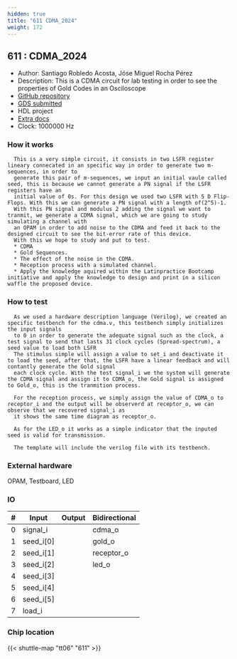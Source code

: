 ```yaml
---
hidden: true
title: "611 CDMA_2024"
weight: 172
---
```


## 611 : CDMA_2024

* Author: Santiago Robledo Acosta, Jóse Miguel Rocha Pérez
* Description: This is a CDMA circuit for lab testing in order to see the properties of Gold Codes in an Osciloscope
* [GitHub repository](https://github.com/Santiago-Robledo/tt06-CDMA-2024)
* [GDS submitted](https://github.com/Santiago-Robledo/tt06-CDMA-2024/actions/runs/8624139371)
* HDL project
* [Extra docs]()
* Clock: 1000000 Hz

<!---

This file is used to generate your project datasheet. Please fill in the information below and delete any unused
sections.

You can also include images in this folder and reference them in the markdown. Each image must be less than
512 kb in size, and the combined size of all images must be less than 1 MB.
-->


### How it works

```
  This is a very simple circuit, it consists in two LSFR register lineary connecated in an specific way in order to generate two m-sequences, in order to 
  generate this pair of m-sequences, we input an initial vaule called seed, this is because we cannot generate a PN signal if the LSFR registers have an 
  initial value of 0s. For this design we used two LSFR with 5 D Flip-Flops. With this we can generate a PN signal with a length of(2^5)-1.
  With this PN signal and modulus 2 adding the signal we want to tranmit, we generate a CDMA signal, which we are going to study simulating a channel with
  an OPAM in order to add noise to the CDMA and feed it back to the designed circuit to see the bit-error rate of this device.
  With this we hope to study and put to test.
  * CDMA
  * Gold Sequences.
  * The effect of the noise in the CDMA.
  * Reception process with a simulated channel.
  * Apply the knowledge aquired within the Latinpractice Bootcamp initiative and apply the knowledge to design and print in a silicon waffle the proposed device.
```

### How to test

```
  As we used a hardware description language (Verilog), we created an specific testbench for the cdma.v, this testbench simply initializes the input signals
  to 0 in order to generate the adequate signal such as the clock, a test signal to send that lasts 31 clock cycles (Spread-spectrum), a seed value to load both LSFR
  The stimulus simple will assign a value to set_i and deactivate it to load the seed, after that, the LSFR have a linear feedback and will contantly generate the Gold signal
  each clock cycle. With the test signal_i we the system will generate the CDMA signal and assign it to CDMA_o, the Gold signal is assigned to Gold_o, this is the tranmition process.

  For the reception process, we simply assign the value of CDMA_o to receptor_i and the output will be observerd at receptor_o, we can observe that we recovered signal_i as 
  it shows the same time diagram as receptor_o.

  As for the LED_o it works as a simple indicator that the inputed seed is valid for transmission.

  The template will include the verilog file with its testbench.
```

### External hardware

OPAM, Testboard, LED


### IO

| #             | Input    | Output   | Bidirectional   |
| ------------- | -------- | -------- | --------------- |
| 0 | signal_i  |   | cdma_o        |
| 1 | seed_i[0]  |   | gold_o        |
| 2 | seed_i[1]  |   | receptor_o        |
| 3 | seed_i[2]  |   | led_o        |
| 4 | seed_i[3]  |   |         |
| 5 | seed_i[4]  |   |         |
| 6 | seed_i[5]  |   |         |
| 7 | load_i  |   |         |


### Chip location

{{< shuttle-map "tt06" "611" >}}
